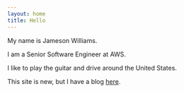 ```yaml
---
layout: home
title: Hello
---
```


My name is Jameson Williams.

I am a Senior Software Engineer at AWS.

I like to play the guitar and drive around the United States.

This site is new, but I have a blog [here](/posts).

